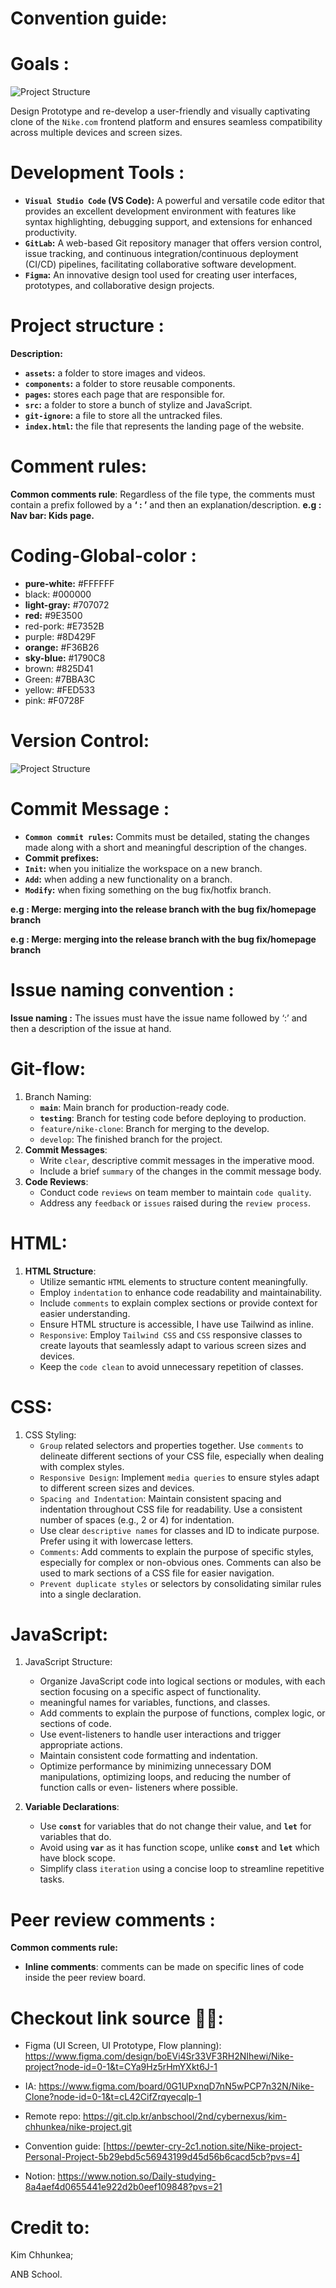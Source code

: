 # Convention guide:

# **Goals :**

![Project Structure](./asset/readme/nike-banner.jpg)

Design Prototype and re-develop a user-friendly and visually captivating clone of the `Nike.com` frontend platform and ensures seamless compatibility across multiple devices and screen sizes.

# Development Tools :

- **`Visual Studio Code` (VS Code):** A powerful and versatile code editor that provides an excellent development environment with features like syntax highlighting, debugging support, and extensions for enhanced productivity.
- **`GitLab`:** A web-based Git repository manager that offers version control, issue tracking, and continuous integration/continuous deployment (CI/CD) pipelines, facilitating collaborative software development.
- **`Figma`:** An innovative design tool used for creating user interfaces, prototypes, and collaborative design projects.
    
# Project structure :

**Description:**

- **`assets`:** a folder to store images and videos.
- **`components`:**  a folder to store reusable components.
- **`pages`:** stores each page that are responsible for.
- **`src`:** a folder to store a bunch of stylize and JavaScript.
- **`git-ignore`:** a file to store all the untracked files.
- **`index.html`:** the file that represents the landing page of the website.

# Comment rules:

**Common comments rule**: Regardless of the file type, the comments must contain a prefix followed by a **‘ : ’** and then an explanation/description.  **e.g : Nav bar: Kids page.**

# Coding-Global-color :

- **pure-white:** #FFFFFF
- black: #000000
- **light-gray:** #707072
- **red:** #9E3500
- red-pork: #E7352B
- purple: #8D429F
- **orange:** #F36B26
- **sky-blue:** #1790C8
- brown: #825D41
- Green: #7BBA3C
- yellow: #FED533
- pink: #F0728F

# Version Control:

![Project Structure](./asset/readme/gitflow.webp)

# Commit Message :

- **`Common commit rules`:** Commits must be detailed, stating the changes made along with a short and meaningful description of the changes.
- **Commit prefixes:**
- **`Init`:** when you initialize the workspace on a new branch.
- **`Add`:** when adding a new functionality on a branch.
- **`Modify`:** when fixing something on the bug fix/hotfix branch.

**e.g : Merge: merging into the release branch with the bug fix/homepage branch**

**e.g : Merge: merging into the release branch with the bug fix/homepage branch**

# Issue naming convention :

**Issue naming :** The issues must have the issue name followed by ‘:’ and then a description of the issue at hand.

# Git-flow:

1. Branch Naming:
    - **`main`**: Main branch for production-ready code.
    - **`testing`**: Branch for testing code before deploying to production.
    - `feature/nike-clone`: Branch for merging to the develop.
    - `develop`: The finished branch for the project.
2. **Commit Messages**:
    - Write `clear`, descriptive commit messages in the imperative mood.
    - Include a brief `summary` of the changes in the commit message body.
3. **Code Reviews**:
    - Conduct code `reviews` on team member to maintain `code quality`.
    - Address any `feedback` or `issues` raised during the `review process`.

# HTML:

1. **HTML Structure**:
    - Utilize semantic `HTML` elements to structure content meaningfully.
    - Employ `indentation` to enhance code readability and maintainability.
    - Include `comments` to explain complex sections or provide context for easier understanding.
    - Ensure HTML structure is accessible, I have use Tailwind as inline.
    - `Responsive`:  Employ `Tailwind CSS` and `CSS` responsive classes to create layouts that seamlessly adapt to various screen sizes and devices.
    - Keep the `code clean` to avoid unnecessary repetition of classes.

# CSS:

1. CSS Styling:
    - `Group` related selectors and properties together. Use `comments` to delineate different sections of your CSS file, especially when dealing with complex styles.
    - `Responsive Design`: Implement `media queries` to ensure styles adapt to different screen sizes and devices.
    - `Spacing and Indentation`: Maintain consistent spacing and indentation throughout CSS file for readability. Use a consistent number of spaces (e.g., 2 or 4) for indentation.
    - Use clear `descriptive names` for classes and ID to indicate  purpose. Prefer using it with lowercase letters.
    - `Comments`: Add comments to explain the purpose of specific styles, especially for complex or non-obvious ones. Comments can also be used to mark sections of a CSS file for easier navigation.
    - `Prevent duplicate styles` or selectors by consolidating similar rules into a single declaration.

# JavaScript:

1. JavaScript Structure:
    - Organize JavaScript code into logical sections or modules, with each section focusing on a specific aspect of functionality.
    - meaningful names for variables, functions, and classes.
    - Add comments to explain the purpose of functions, complex logic, or sections of code.
    - Use event-listeners to handle user interactions and trigger appropriate actions.
    - Maintain consistent code formatting and indentation.
    - Optimize performance by minimizing unnecessary DOM manipulations, optimizing loops, and reducing the number of function calls or even- listeners where possible.
    
2. **Variable Declarations**:
    - Use **`const`** for variables that do not change their value, and **`let`** for variables that do.
    - Avoid using **`var`** as it has function scope, unlike **`const`** and **`let`** which have block scope.
    - Simplify class `iteration` using a concise loop to streamline repetitive tasks.
    

# Peer review comments :

**Common comments rule:**

- **Inline comments**: comments can be made on specific lines of code inside the peer review board.

# Checkout link source 🫶🏻:

- Figma (UI Screen, UI Prototype, Flow planning): https://www.figma.com/design/boEVi4Sr33VF3RH2NIhewi/Nike-project?node-id=0-1&t=CYa9Hz5rHmYXkt6J-1

- IA: https://www.figma.com/board/0G1UPxnqD7nN5wPCP7n32N/Nike-Clone?node-id=0-1&t=cL42CifZrqyecqlp-1

- Remote repo: https://git.clp.kr/anbschool/2nd/cybernexus/kim-chhunkea/nike-project.git

- Convention guide: [https://pewter-cry-2c1.notion.site/Nike-project-Personal-Project-5b29ebd5c56943199d45d56b6cacd5cb?pvs=4]

- Notion: https://www.notion.so/Daily-studying-8a4aef4d0655441e922d2b0eef109848?pvs=21

# Credit to:

Kim Chhunkea;

ANB School.